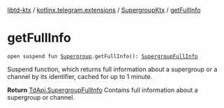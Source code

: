 [libtd-ktx](../../index.md) / [kotlinx.telegram.extensions](../index.md) / [SupergroupKtx](index.md) / [getFullInfo](./get-full-info.md)

# getFullInfo

`open suspend fun `[`Supergroup`](https://tdlibx.github.io/td/docs/org/drinkless/td/libcore/telegram/TdApi.Supergroup.html)`.getFullInfo(): `[`SupergroupFullInfo`](https://tdlibx.github.io/td/docs/org/drinkless/td/libcore/telegram/TdApi.SupergroupFullInfo.html)

Suspend function, which returns full information about a supergroup or a channel by its
identifier, cached for up to 1 minute.

**Return**
[TdApi.SupergroupFullInfo](https://tdlibx.github.io/td/docs/org/drinkless/td/libcore/telegram/TdApi.SupergroupFullInfo.html) Contains full information about a supergroup or channel.

